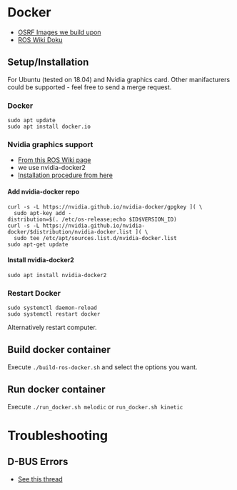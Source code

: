 # Docker 

* [OSRF Images we build upon](https://hub.docker.com/r/osrf/ros/tags)
* [ROS Wiki Doku](http://wiki.ros.org/docker/Tutorials)

## Setup/Installation
For Ubuntu (tested on 18.04) and Nvidia graphics card. Other manifacturers could be supported - feel free to send a merge request.

### Docker 
```
sudo apt update
sudo apt install docker.io
```


### Nvidia graphics support
* [From this ROS Wiki page](http://wiki.ros.org/docker/Tutorials/Hardware%20Acceleration)
* we use nvidia-docker2
* [Installation procedure from here](https://github.com/nvidia/nvidia-docker/wiki/Installation-(version-2.0))

#### Add nvidia-docker repo
```
curl -s -L https://nvidia.github.io/nvidia-docker/gpgkey ]( \
  sudo apt-key add -
distribution=$(. /etc/os-release;echo $ID$VERSION_ID)
curl -s -L https://nvidia.github.io/nvidia-docker/$distribution/nvidia-docker.list ]( \
  sudo tee /etc/apt/sources.list.d/nvidia-docker.list
sudo apt-get update
````


#### Install nvidia-docker2
```
sudo apt install nvidia-docker2
```


### Restart Docker
```
sudo systemctl daemon-reload
sudo systemctl restart docker
```
Alternatively restart computer.


## Build docker container
Execute `./build-ros-docker.sh` and select the options you want.

## Run docker container
Execute `./run_docker.sh melodic` or `run_docker.sh kinetic`
# Troubleshooting

## D-BUS Errors
* [See this thread](https://answers.ros.org/question/301056/ros2-rviz-in-docker-container/)
